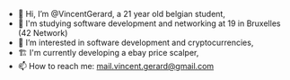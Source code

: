 - 👋 Hi, I’m @VincentGerard, a 21 year old belgian student,
- 🧐 I'm studying software development and networking at 19 in Bruxelles (42 Network)
- 👀 I’m interested in software development and cryptocurrencies,
- 🏗️ I'm currently developing a ebay price scalper,
- 📫 How to reach me: mail.vincent.gerard@gmail.com 

<!---
VincentGerard/VincentGerard is a ✨ special ✨ repository because its `README.md` (this file) appears on your GitHub profile.
You can click the Preview link to take a look at your changes.
--->
